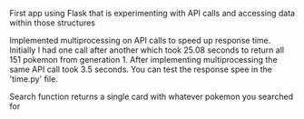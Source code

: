 First app using Flask that is experimenting with API calls and accessing data within those structures

Implemented multiprocessing on API calls to speed up response time. Initially I had one call after another which took 25.08 seconds to return all 151 pokemon from generation 1. After implementing multiprocessing the same API call took 3.5 seconds. You can test the response spee in the 'time.py' file.

Search function returns a single card with whatever pokemon you searched for

